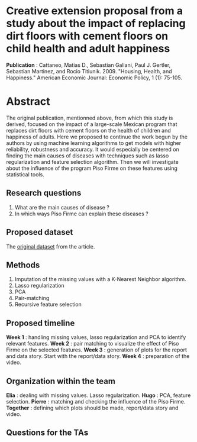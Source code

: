 # Creative extension proposal from a study about the impact of replacing dirt floors with cement floors on child health and adult happiness

**Publication** : Cattaneo, Matias D., Sebastian Galiani, Paul J. Gertler, Sebastian Martinez, and Rocio Titiunik. 2009. "Housing, Health, and Happiness." American Economic Journal: Economic Policy, 1 (1): 75-105.


# Abstract

The original publication, mentionned above, from which this study is derived, focused on the impact of a large-scale Mexican program that replaces dirt floors with cement floors on the health of children and happiness of adults. Here we proposed to continue the work begun by the authors by using machine learning algorithms to get models with higher reliability, robustness and accuracy. It would especially be centered on finding the main causes of diseases with techniques such as lasso regularization and feature selection algorithm. Then we will investigate about the influence of the program Piso Firme on these features using statistical tools.

## Research questions

 1. What are the main causes of disease ? 
 2. In which ways Piso Firme can explain these diseases ? 

## Proposed dataset

The [original dataset](https://www.openicpsr.org/openicpsr/project/114542/version/V1/view) from the article.

## Methods

 1. Imputation of the missing values with a K-Nearest Neighbor algorithm. 
 2. Lasso regularization
 3. PCA
 4. Pair-matching
 5. Recursive feature selection

## Proposed timeline

**Week 1** : handling missing values, lasso regularization and PCA to identify relevant features. 
**Week 2** : pair matching to visualize the effect of Piso Firme on the selected features. 
**Week 3** : generation of plots for the report and data story. Start with the report/data story. 
**Week 4** : preparation of the video. 

## Organization within the team

**Elia** : dealing with missing values. Lasso regularization. 
**Hugo** : PCA, feature selection. 
**Pierre** : matching and checking the influence of the Piso Firme. 
**Together** : defining which plots should be made, report/data story and video. 

## Questions for the TAs


